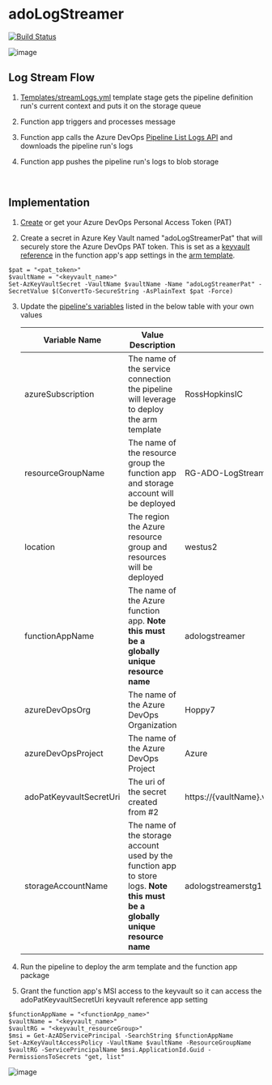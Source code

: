 # adoLogStreamer

[![Build Status](https://dev.azure.com/hoppy7/Azure/_apis/build/status/Hoppy7.adoLogStreamer?branchName=main)](https://dev.azure.com/hoppy7/Azure/_build/latest?definitionId=12&branchName=main)

![image](https://user-images.githubusercontent.com/18079003/116765233-09106980-a9d9-11eb-8f7c-12cb1ee94c0f.png)

## Log Stream Flow
  1.  [Templates/streamLogs.yml](https://github.com/Hoppy7/adoLogStreamer/blob/main/templates/streamLogs.yml) template stage gets the pipeline definition run's current context and puts it on the storage queue
  
  2.  Function app triggers and processes message
  
  3.  Function app calls the Azure DevOps [Pipeline List Logs API](https://docs.microsoft.com/en-us/rest/api/azure/devops/pipelines/logs/list?view=azure-devops-rest-6.0) and downloads the pipeline run's logs
  
  4.  Function app pushes the pipeline run's logs to blob storage

<br>

## Implementation
  1.  [Create](https://docs.microsoft.com/en-us/azure/devops/organizations/accounts/use-personal-access-tokens-to-authenticate?view=azure-devops&tabs=preview-page#create-a-pat) or get your Azure DevOps Personal Access Token (PAT)

  2.  Create a secret in Azure Key Vault named "adoLogStreamerPat" that will securely store the Azure DevOps PAT token.  This is set as a [keyvault reference](https://docs.microsoft.com/en-us/azure/app-service/app-service-key-vault-references) in the function app's app settings in the [arm template](https://github.com/Hoppy7/adoLogStreamer/blob/main/armTemplates/deploy.json).
  
    $pat = "<pat_token>"
    $vaultName = "<keyvault_name>"
    Set-AzKeyVaultSecret -VaultName $vaultName -Name "adoLogStreamerPat" -SecretValue $(ConvertTo-SecureString -AsPlainText $pat -Force)
      
  3.  Update the [pipeline's variables](https://github.com/Hoppy7/adoLogStreamer/blob/main/azure-pipelines.yml#L12-L30) listed in the below table with your own values

      Variable Name | Value Description | Example
      ------ | ------ | ------
      azureSubscription | The name of the service connection the pipeline will leverage to deploy the arm template | RossHopkinsIC
      resourceGroupName | The name of the resource group the function app and storage account will be deployed | RG-ADO-LogStreamer
      location | The region the Azure resource group and resources will be deployed | westus2
      functionAppName | The name of the Azure function app.  **Note this must be a globally unique resource name** | adologstreamer
      azureDevOpsOrg | The name of the Azure DevOps Organization | Hoppy7
      azureDevOpsProject | The name of the Azure DevOps Project | Azure
      adoPatKeyvaultSecretUri | The uri of the secret created from #2 | https://{vaultName}.vault.azure.net/secrets/adoLogStreamerPat/
      storageAccountName | The name of the storage account used by the function app to store logs.  **Note this must be a globally unique resource name** | adologstreamerstg1

  4.  Run the pipeline to deploy the arm template and the function app package

  5.  Grant the function app's MSI access to the keyvault so it can access the adoPatKeyvaultSecretUri keyvault reference app setting
  
    $functionAppName = "<functionApp_name>"
    $vaultName = "<keyvault_name>"
    $vaultRG = "<keyvault_resourceGroup>"
    $msi = Get-AzADServicePrincipal -SearchString $functionAppName
    Set-AzKeyVaultAccessPolicy -VaultName $vaultName -ResourceGroupName $vaultRG -ServicePrincipalName $msi.ApplicationId.Guid -PermissionsToSecrets "get, list"
    
    
  ![image](https://user-images.githubusercontent.com/18079003/117528888-494b8b00-af89-11eb-9bda-2d6822c7c13d.png)
